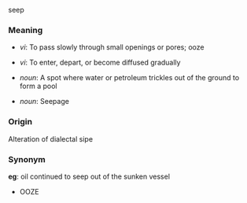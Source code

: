 seep
### Meaning
+ _vi_: To pass slowly through small openings or pores; ooze
+ _vi_: To enter, depart, or become diffused gradually

+ _noun_: A spot where water or petroleum trickles out of the ground to form a pool
+ _noun_: Seepage

### Origin

Alteration of dialectal sipe

### Synonym

__eg__: oil continued to seep out of the sunken vessel

+ OOZE


